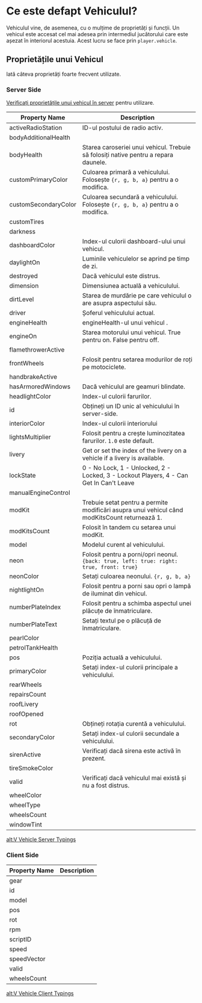 # Ce este defapt Vehiculul?

Vehiculul vine, de asemenea, cu o mulțime de proprietăți și funcții. Un vehicul este accesat cel mai adesea prin intermediul jucătorului care este așezat în interiorul acestuia. Acest lucru se face prin `player.vehicle`.

## Proprietățile unui Vehicul

Iată câteva proprietăți foarte frecvent utilizate.

### Server Side

[Verificați proprietățile unui vehicul în server](./1_server_props) pentru utilizare.

| Property Name        | Description                                                                                   |
| -------------------- | --------------------------------------------------------------------------------------------- |
| activeRadioStation   | ID-ul postului de radio activ.                                                                |
| bodyAdditionalHealth |                                                                                               |
| bodyHealth           | Starea caroseriei unui vehicul. Trebuie să folosiți native pentru a repara daunele.           |
| customPrimaryColor   | Culoarea primară a vehiculului. Folosește `{r, g, b, a}` pentru a o modifica.                 |
| customSecondaryColor | Culoarea secundară a vehiculului. Folosește `{r, g, b, a}` pentru a o modifica.               |
| customTires          |                                                                                               |
| darkness             |                                                                                               |
| dashboardColor       | Index-ul culorii dashboard-ului unui vehicul.                                                 |
| daylightOn           | Luminile vehiculelor se aprind pe timp de zi.                                                 |
| destroyed            | Dacă vehiculul este distrus.                                                                  |
| dimension            | Dimensiunea actuală a vehiculului.                                                            |
| dirtLevel            | Starea de murdărie pe care vehiculul o are asupra aspectului său.                             |
| driver               | Șoferul vehiculului actual.                                                                   |
| engineHealth         | engineHealth-ul unui vehicul .                                                                |
| engineOn             | Starea motorului unui vehicul. True pentru on. False pentru off.                              |
| flamethrowerActive   |                                                                                               |
| frontWheels          | Folosit pentru setarea modurilor de roți pe motociclete.                                      |
| handbrakeActive      |                                                                                               |
| hasArmoredWindows    | Dacă vehiculul are geamuri blindate.                                                          |
| headlightColor       | Index-ul culorii farurilor.                                                                   |
| id                   | Obțineți un ID unic al vehiculului în server-side.                                            |
| interiorColor        | Index-ul culorii interiorului                                                                 |
| lightsMultiplier     | Folosit pentru a crește luminozitatea farurilor. `1.0` este default.                          |
| livery               | Get or set the index of the livery on a vehicle if a livery is available.                     |
| lockState            | 0 - No Lock, 1 - Unlocked, 2 - Locked, 3 - Lockout Players, 4 - Can Get In Can't Leave        |
| manualEngineControl  |                                                                                               |
| modKit               | Trebuie setat pentru a permite modificări asupra unui vehicul când modKitsCount returnează 1. |
| modKitsCount         | Folosit în tandem cu setarea unui modKit.                                                     |
| model                | Modelul curent al vehiculului.                                                                |
| neon                 | Folosit pentru a porni/opri neonul. `{back: true, left: true: right: true, front: true}`      |
| neonColor            | Setați culoarea neonului. `{r, g, b, a}`                                                      |
| nightlightOn         | Folosit pentru a porni sau opri o lampă de iluminat din vehicul.                              |
| numberPlateIndex     | Folosit pentru a schimba aspectul unei plăcuțe de înmatriculare.                              |
| numberPlateText      | Setați textul pe o plăcuță de înmatriculare.                                                  |
| pearlColor           |                                                                                               |
| petrolTankHealth     |                                                                                               |
| pos                  | Poziția actuală a vehiculului.                                                                |
| primaryColor         | Setați index-ul culorii principale a vehiculului.                                             |
| rearWheels           |                                                                                               |
| repairsCount         |                                                                                               |
| roofLivery           |                                                                                               |
| roofOpened           |                                                                                               |
| rot                  | Obțineți rotația curentă a vehiculului.                                                       |
| secondaryColor       | Setați index-ul culorii secundale a vehiculului.                                              |
| sirenActive          | Verificați dacă sirena este activă în prezent.                                                |
| tireSmokeColor       |                                                                                               |
| valid                | Verificați dacă vehiculul mai există și nu a fost distrus.                                    |
| wheelColor           |                                                                                               |
| wheelType            |                                                                                               |
| wheelsCount          |                                                                                               |
| windowTint           |                                                                                               |

[alt:V Vehicle Server Typings](https://altmp.github.io/altv-typings/classes/_alt_server_.vehicle.html)

### Client Side

| Property Name | Description |
| ------------- | ----------- |
| gear          |             |
| id            |             |
| model         |             |
| pos           |             |
| rot           |             |
| rpm           |             |
| scriptID      |             |
| speed         |             |
| speedVector   |             |
| valid         |             |
| wheelsCount   |             |

[alt:V Vehicle Client Typings](https://altmp.github.io/altv-typings/classes/_alt_client_.vehicle.html)
